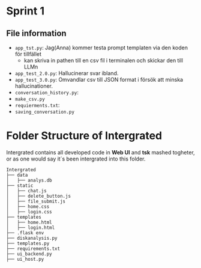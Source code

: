 # Sprint 1

## File information
- `app_tst.py`: Jag(Anna) kommer testa prompt templaten via den koden för tillfället
  - kan skriva in pathen till en csv fil i terminalen och skickar den till LLMn
- `app_test_2.0.py`: Hallucinerar svar ibland.
- `app_test_3.0.py`: Omvandlar csv till JSON format i försök att minska hallucinationer.
- `conversation_history.py`:
- `make_csv.py`
- `requierments.txt`:
- `saving_conversation.py`

# Folder Structure of Intergrated
Intergrated contains all developed code in **Web UI** and **tsk** mashed togheter, or as one would say it´s been intergrated into this folder. 
```
Intergrated
├── data
│   ├── analys.db
├── static
│   ├── chat.js
│   ├── delete_button.js
│   ├── file_submit.js
│   ├── home.css
│   ├── login.css
├── templates
│   ├── home.html
│   ├── login.html
├── .flask env
├── diskanalysis.py
├── templates.py
├── requirements.txt
├── ui_backend.py
├── ui_host.py
```
